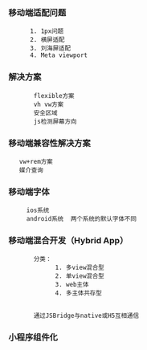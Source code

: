 ###     移动端适配问题
          1. 1px问题
          2. 横屏适配
          3. 刘海屏适配
          4. Meta viewport

###     解决方案
           flexible方案
           vh vw方案
           安全区域
           js检测屏幕方向



###  移动端兼容性解决方案  

       vw+rem方案
       媒介查询



###   移动端字体
        
         ios系统
         android系统  两个系统的默认字体不同

         





###   移动端混合开发（Hybrid App）

           分类： 
                 1. 多view混合型
                 2. 单view混合型
                 3. web主体
                 4. 多主体共存型

          
           通过JSBridge与native或H5互相通信
           








###   小程序组件化
        
         
         
  
         

         

       
